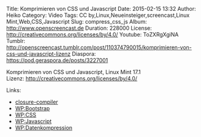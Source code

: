 Title: Komprimieren von CSS und Javascript
Date: 2015-02-15 13:32
Author: Heiko
Category: Video
Tags: CC by,Linux,Neueinsteiger,screencast,Linux Mint,Web,CSS,Javascript
Slug: compress_css_js
Album: http://www.openscreencast.de
Duration: 228000
License: http://creativecommons.org/licenses/by/4.0/
Youtube: ToZXRgXgiNA
Tumblr: http://openscreencast.tumblr.com/post/110374790015/komprimieren-von-css-und-javascript-lizenz
Diaspora: https://pod.geraspora.de/posts/3227001

Komprimieren von CSS und Javascript, Linux Mint 17.1  
Lizenz: <http://creativecommons.org/licenses/by/4.0/>  
  

Links:

  * [closure-compiler](https://developers.google.com/closure/compiler/ "Link zu closure-compiler/" )
  * [WP:Bootstrap](http://de.wikipedia.org/wiki/Bootstrap_%28Framework%29 "Link zu wikipedia.org" )
  * [WP:CSS](http://de.wikipedia.org/wiki/Cascading_Style_Sheets "Link zu wikipedia.org" )
  * [WP:Javascript](http://de.wikipedia.org/wiki/JavaScript "Link zu wikipedia.org" )
  * [WP:Datenkompression](http://de.wikipedia.org/wiki/Datenkompression "Link zu wikipedia.org" )

